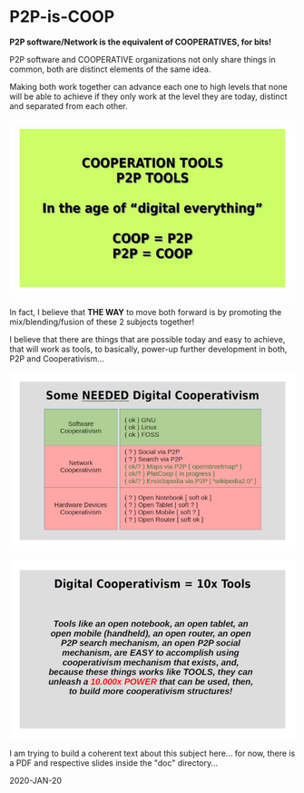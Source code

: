 # P2P-is-COOP
**P2P software/Network is the equivalent of COOPERATIVES, for bits!**  
  
P2P software and COOPERATIVE organizations not only share things in common, both are distinct elements of the same idea.  
  
Making both work together can advance each one to high levels that none will be able to achieve if they only work at the level they are today, distinct and separated from each other.  
  
![](doc/Slide-001.jpg)  
  
In fact, I believe that **THE WAY** to move both forward is by promoting the mix/blending/fusion of these 2 subjects together!  
  
I believe that there are things that are possible today and easy to achieve, that will work as tools, to basically, power-up further development in both, P2P and Cooperativism...  
  
![](doc/p2p-is-coop-001.jpg)  
  
![](doc/p2p-is-coop-002.jpg)  
  
  
I am trying to build a coherent text about this subject here... for now, there is a PDF and respective slides inside the "doc" directory...
  
2020-JAN-20
